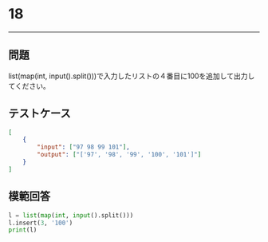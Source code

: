 # 18

---
## 問題

list(map(int, input().split()))で入力したリストの４番目に100を追加して出力してください。

## テストケース

```json
[
	{
		"input": ["97 98 99 101"],
		"output": ["['97', '98', '99', '100', '101']"]
  	}
]
```

## 模範回答
```python
l = list(map(int, input().split()))
l.insert(3, '100')
print(l)
```